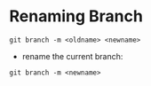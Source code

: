 # Renaming Branch

```
git branch -m <oldname> <newname>
```

* rename the current branch:

```
git branch -m <newname>
```
